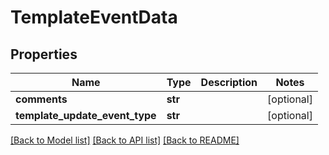 # TemplateEventData

## Properties
Name | Type | Description | Notes
------------ | ------------- | ------------- | -------------
**comments** | **str** |  | [optional] 
**template_update_event_type** | **str** |  | [optional] 

[[Back to Model list]](../README.md#documentation-for-models) [[Back to API list]](../README.md#documentation-for-api-endpoints) [[Back to README]](../README.md)

